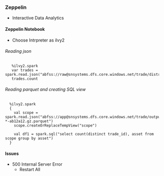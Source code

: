 ### Zeppelin
   - Interactive Data Analytics

#### Zeppelin Notebook
   - Choose Intrpreter as ilvy2

###### Reading json   
   ```
      %ilvy2.spark
      var trades = spark.read.json("abfss://raw@snsystems.dfs.core.windows.net/trade/distribute/20220430/simulation/trades.json")
      trades.count
   ```

###### Reading parquet and creating SQL view
   ```
     %ilvy2.spark
     {
       val scope = spark.read.json("abfss://app@snsystems.dfs.core.windows.net/trade/output/20220430/simulation/part-*-ab12a12.gz.parquet")
       scope.createOrReplaceTempView("scope")

       val df1 = spark.sql("select count(distinct trade_id), asset from scope group by asset") 
     }
   ```


#### Issues
   - 500 Internal Server Error
     - Restart All